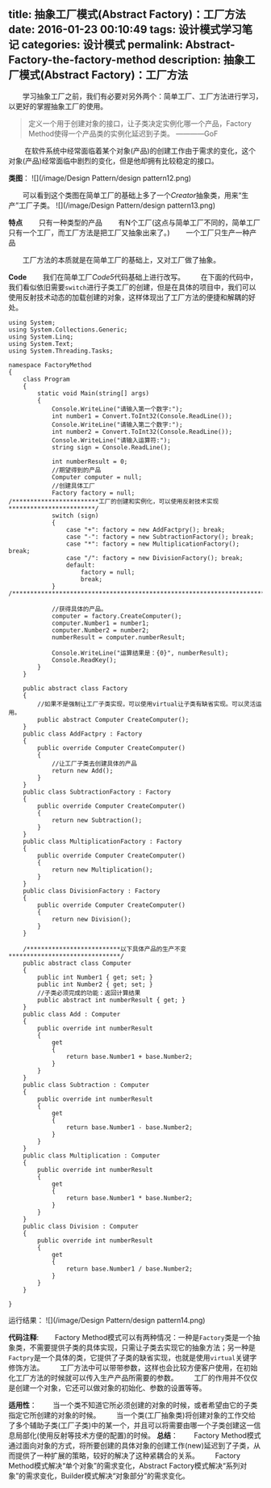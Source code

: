 title: 抽象工厂模式(Abstract Factory)：工厂方法
date: 2016-01-23 00:10:49
tags: 设计模式学习笔记
categories: 设计模式
permalink: Abstract-Factory-the-factory-method
description: 抽象工厂模式(Abstract Factory)：工厂方法
---
　　学习抽象工厂之前，我们有必要对另外两个：简单工厂、工厂方法进行学习，以更好的掌握抽象工厂的使用。
>定义一个用于创建对象的接口，让子类决定实例化哪一个产品，Factory Method使得一个产品类的实例化延迟到子类。  ————GoF

　　 在软件系统中经常面临着某个对象(产品)的创建工作由于需求的变化，这个对象(产品)经常面临中剧烈的变化，但是他却拥有比较稳定的接口。<!--more-->

**类图**：
![](/image/Design Pattern/design pattern12.png)

　　可以看到这个类图在简单工厂的基础上多了一个*Creator*抽象类，用来“生产”工厂子类。
![](/image/Design Pattern/design pattern13.png)

**特点**
　　只有一种类型的产品
　　有N个工厂(这点与简单工厂不同的，简单工厂只有一个工厂，而工厂方法是把工厂又抽象出来了。)
　　一个工厂只生产一种产品

　　工厂方法的本质就是在简单工厂的基础上，又对工厂做了抽象。

**Code**
　　我们在简单工厂*Code5*代码基础上进行改写。
　　在下面的代码中，我们看似依旧需要`switch`进行子类工厂的创建，但是在具体的项目中，我们可以使用反射技术动态的加载创建的对象，这样体现出了工厂方法的便捷和解耦的好处。
```
using System;
using System.Collections.Generic;
using System.Linq;
using System.Text;
using System.Threading.Tasks;

namespace FactoryMethod
{
    class Program
    {
        static void Main(string[] args)
        {
            Console.WriteLine("请输入第一个数字:");
            int number1 = Convert.ToInt32(Console.ReadLine());
            Console.WriteLine("请输入第二个数字:");
            int number2 = Convert.ToInt32(Console.ReadLine());
            Console.WriteLine("请输入运算符:");
            string sign = Console.ReadLine();

            int numberResult = 0;
            //期望得到的产品
            Computer computer = null;
            //创建具体工厂
            Factory factory = null;
/************************工厂的创建和实例化，可以使用反射技术实现************************/
            switch (sign)
            {
                case "+": factory = new AddFactpry(); break;
                case "-": factory = new SubtractionFactory(); break;
                case "*": factory = new MultiplicationFactory(); break;
                case "/": factory = new DivisionFactory(); break;
                default:
                    factory = null;
                    break;
            }
/****************************************************************************************/

            //获得具体的产品。
            computer = factory.CreateComputer();  
            computer.Number1 = number1;
            computer.Number2 = number2;
            numberResult = computer.numberResult;

            Console.WriteLine("运算结果是：{0}", numberResult);
            Console.ReadKey();
        }
    }

    public abstract class Factory
    {
        //如果不是强制让工厂子类实现，可以使用virtual让子类有缺省实现。可以灵活运用。
        public abstract Computer CreateComputer();
    }
    public class AddFactpry : Factory
    {
        public override Computer CreateComputer()
        {
            //让工厂子类去创建具体的产品
            return new Add();
        }
    }
    public class SubtractionFactory : Factory
    {
        public override Computer CreateComputer()
        {
            return new Subtraction();
        }
    }
    public class MultiplicationFactory : Factory
    {
        public override Computer CreateComputer()
        {
            return new Multiplication();
        }
    }
    public class DivisionFactory : Factory
    {
        public override Computer CreateComputer()
        {
            return new Division();
        }
    }

    /**************************以下具体产品的生产不变*******************************/
    public abstract class Computer
    {
        public int Number1 { get; set; }
        public int Number2 { get; set; }
        //子类必须完成的功能：返回计算结果
        public abstract int numberResult { get; }
    }
    public class Add : Computer
    {
        public override int numberResult
        {
            get
            {
                return base.Number1 + base.Number2;
            }
        }
    }
    public class Subtraction : Computer
    {
        public override int numberResult
        {
            get
            {
                return base.Number1 - base.Number2;
            }
        }
    }
    public class Multiplication : Computer
    {
        public override int numberResult
        {
            get
            {
                return base.Number1 * base.Number2;
            }
        }
    }
    public class Division : Computer
    {
        public override int numberResult
        {
            get
            {
                return base.Number1 / base.Number2;
            }
        }
    }

}
```
运行结果：
![](/image/Design Pattern/design pattern14.png)

**代码注释**:
　　Factory Method模式可以有两种情况：一种是`Factory`类是一个抽象类，不需要提供子类的具体实现，只需让子类去实现它的抽象方法；另一种是`Factpry`是一个具体的类，它提供了子类的缺省实现，也就是使用`virtual`关键字修饰方法。
　　工厂方法中可以带带参数，这样也会比较方便客户使用，在初始化工厂方法的时候就可以传入生产产品所需要的参数。
　　工厂的作用并不仅仅是创建一个对象，它还可以做对象的初始化、参数的设置等等。

**适用性**：
　　当一个类不知道它所必须创建的对象的时候，或者希望由它的子类指定它所创建的对象的时候。
　　当一个类(工厂抽象类)将创建对象的工作交给了多个辅助子类(工厂子类)中的某一个，并且可以将需要由哪一个子类创建这一信息局部化(使用反射等技术方便的配置)的时候。
**总结**：
　　Factory Method模式通过面向对象的方式，将所要创建的具体对象的创建工作(new)延迟到了子类，从而提供了一种扩展的策略，较好的解决了这种紧耦合的关系。
　　Factory Method模式解决“单个对象”的需求变化，Abstract Factory模式解决“系列对象”的需求变化，Builder模式解决“对象部分”的需求变化。